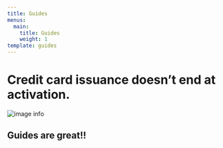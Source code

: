 ```yaml
---
title: Guides
menus:
  main:
    title: Guides
    weight: 1
template: guides
---
```


# Credit card issuance doesn’t end at activation.
![image info](/images/cardupdatr_image4-600x473.png)


## Guides are great!!

